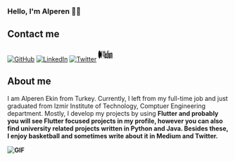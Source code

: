### Hello, I'm Alperen 👋🏽

  ## Contact me
<p align="left">

  <a href="https://github.com/alperenekin"><img alt="GitHub" title="GitHub" height="32" width="32" src="https://raw.githubusercontent.com/peterthehan/peterthehan/master/assets/github.svg"></a>
  <a href="https://linkedin.com/in/alperen-ekin"><img alt="LinkedIn" title="LinkedIn" height="32" width="32" src="https://raw.githubusercontent.com/peterthehan/peterthehan/master/assets/linkedin.svg"></a>
  <a href="https://twitter.com/alpekindev"><img alt="Twitter" title="Twitter" height="32" width="32" src="https://raw.githubusercontent.com/peterthehan/peterthehan/master/assets/twitter.svg"></a>
  <a href="https://medium.com/@alperenekin"><img alt="Medium" title="Medium" height="32" width="32" src="https://raw.githubusercontent.com/Medium/medium-logos/master/01_Logo/01_Black/SVG/Medium-Logo-Black-RGB_300x80.svg"></a>

</p>

## About me

I am Alperen Ekin from Turkey. Currently, I left from my full-time job and just graduated from Izmir Institute of Technology, Comptuer Engineering department. Mostly, I develop my projects by using <b>Flutter and probably you will see Flutter focused projects in my profile, however you can also find university related projects written in Python and Java. Besides these, I enjoy basketball and sometimes write about it in Medium and Twitter.

<img align="center" alt="GIF" src="https://github-readme-stats.vercel.app/api?username=alperenekin&theme=dark&show_icons=true" width="500" height="250"/>

<!--
**alperenekin/alperenekin** is a ✨ _special_ ✨ repository because its `README.md` (this file) appears on your GitHub profile.

Here are some ideas to get you started:

- 🔭 I’m currently working on ...
- 🌱 I’m currently learning ...
- 👯 I’m looking to collaborate on ...
- 🤔 I’m looking for help with ...
- 💬 Ask me about ...
- 📫 How to reach me: ...
- 😄 Pronouns: ...
- ⚡ Fun fact: ...
-->
